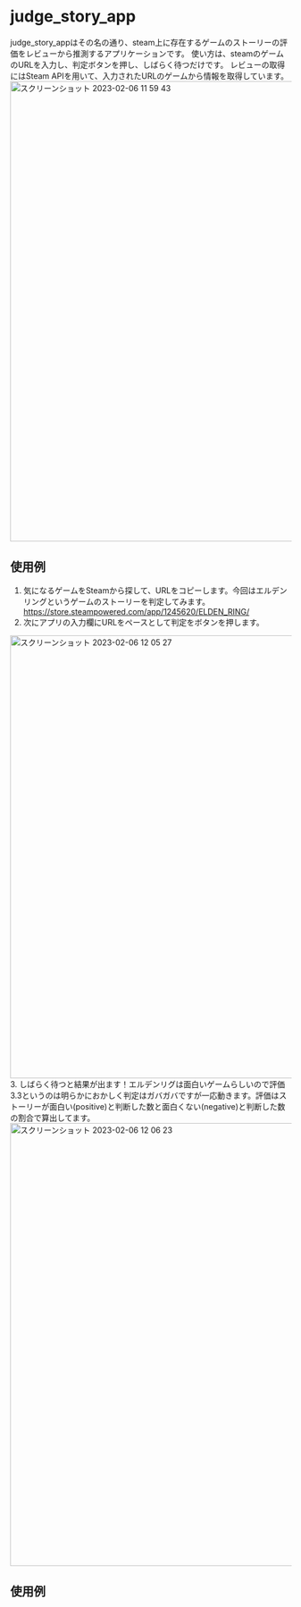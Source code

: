 # judge_story_app
judge_story_appはその名の通り、steam上に存在するゲームのストーリーの評価をレビューから推測するアプリケーションです。
使い方は、steamのゲームのURLを入力し、判定ボタンを押し、しばらく待つだけです。
レビューの取得にはSteam APIを用いて、入力されたURLのゲームから情報を取得しています。
<img width="823" alt="スクリーンショット 2023-02-06 11 59 43" src="https://user-images.githubusercontent.com/97023705/216873625-3fb3d7cf-5509-49cf-b118-3c747d85b7d8.png">

## 使用例
1. 気になるゲームをSteamから探して、URLをコピーします。今回はエルデンリングというゲームのストーリーを判定してみます。https://store.steampowered.com/app/1245620/ELDEN_RING/
2. 次にアプリの入力欄にURLをペースとして判定をボタンを押します。
<img width="792" alt="スクリーンショット 2023-02-06 12 05 27" src="https://user-images.githubusercontent.com/97023705/216874426-78928a16-7790-44af-b996-09eb9cca26b3.png">
3. しばらく待つと結果が出ます！エルデンリグは面白いゲームらしいので評価3.3というのは明らかにおかしく判定はガバガバですが一応動きます。評価はストーリーが面白い(positive)と判断した数と面白くない(negative)と判断した数の割合で算出してます。
<img width="792" alt="スクリーンショット 2023-02-06 12 06 23" src="https://user-images.githubusercontent.com/97023705/216874575-cffb075b-11ae-4894-be0c-f7b651635bf7.png">

## 使用例
